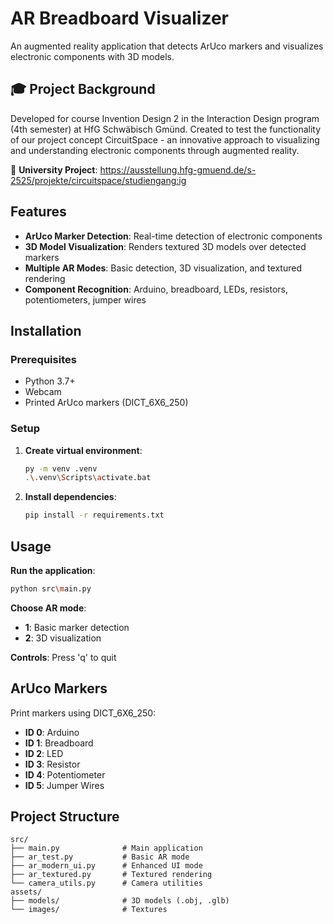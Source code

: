 # AR Breadboard Visualizer

An augmented reality application that detects ArUco markers and visualizes electronic components with 3D models.

## 🎓 Project Background

Developed for course Invention Design 2 in the Interaction Design program (4th semester) at HfG Schwäbisch Gmünd. Created to test the functionality of our project concept CircuitSpace - an innovative approach to visualizing and understanding electronic components through augmented reality.

🔗 **University Project**: https://ausstellung.hfg-gmuend.de/s-2525/projekte/circuitspace/studiengang:ig

## Features

- **ArUco Marker Detection**: Real-time detection of electronic components
- **3D Model Visualization**: Renders textured 3D models over detected markers
- **Multiple AR Modes**: Basic detection, 3D visualization, and textured rendering
- **Component Recognition**: Arduino, breadboard, LEDs, resistors, potentiometers, jumper wires

## Installation

### Prerequisites
- Python 3.7+
- Webcam
- Printed ArUco markers (DICT_6X6_250)

### Setup
1. **Create virtual environment**:
   ```bash
   py -m venv .venv
   .\.venv\Scripts\activate.bat
   ```

2. **Install dependencies**:
   ```bash
   pip install -r requirements.txt
   ```

## Usage

**Run the application**:
```bash
python src\main.py
```

**Choose AR mode**:
- **1**: Basic marker detection
- **2**: 3D visualization

**Controls**: Press 'q' to quit

## ArUco Markers

Print markers using DICT_6X6_250:
- **ID 0**: Arduino  
- **ID 1**: Breadboard
- **ID 2**: LED
- **ID 3**: Resistor
- **ID 4**: Potentiometer
- **ID 5**: Jumper Wires

## Project Structure

```
src/
├── main.py              # Main application
├── ar_test.py           # Basic AR mode
├── ar_modern_ui.py      # Enhanced UI mode  
├── ar_textured.py       # Textured rendering
└── camera_utils.py      # Camera utilities
assets/
├── models/              # 3D models (.obj, .glb)
└── images/              # Textures
```
